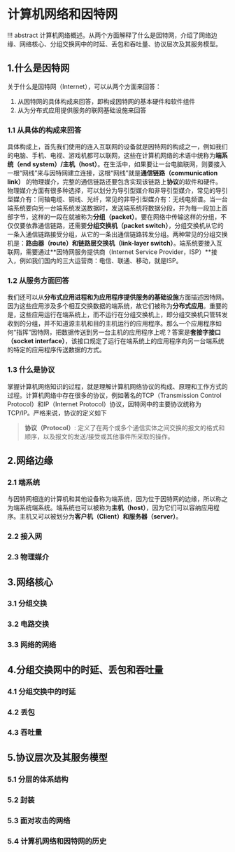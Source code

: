 # 计算机网络和因特网

!!! abstract
    计算机网络概述。从两个方面解释了什么是因特网，介绍了网络边缘、网络核心、分组交换网中的时延、丢包和吞吐量、协议层次及其服务模型。

## 1.什么是因特网

关于什么是因特网（Internet），可以从两个方面来回答：

1. 从因特网的具体构成来回答，即构成因特网的基本硬件和软件组件
2. 从为分布式应用提供服务的联网基础设施来回答

### 1.1 从具体的构成来回答

具体构成上，首先我们使用的连入互联网的设备就是因特网的构成之一，例如我们的电脑、手机、电视、游戏机都可以联网，这些在计算机网络的术语中统称为**端系统（end system）/主机（host）**。在生活中，如果要让一台电脑联网，则要接入一根“网线”来与因特网建立连接，这根“网线”就是**通信链路（communication link）** 的物理媒介，完整的通信链路还要包含实现该链路上**协议**的软件和硬件。物理媒介方面有很多种选择，可以划分为导引型媒介和非导引型媒介，常见的导引型媒介有：同轴电缆、铜线、光纤，常见的非导引型媒介有：无线电频谱。当一台端系统要向另一台端系统发送数据时，发送端系统将数据分段，并为每一段加上首部字节，这样的一段在就被称为**分组（packet）**。要在网络中传输这样的分组，不仅仅要依靠通信链路，还需要**分组交换机（packet switch）**，分组交换机从它的一条入通信链路接受分组，从它的一条出通信链路转发分组。两种常见的分组交换机是：**路由器（route）**和**链路层交换机（link-layer switch）**。端系统要接入互联网，需要通过**因特网服务提供商（Internet Service Provider，ISP）**接入，例如我们国内的三大运营商：电信、联通、移动，就是ISP。

### 1.2 从服务方面回答

我们还可以从**分布式应用进程和为应用程序提供服务的基础设施**方面描述因特网。因为这些应用涉及多个相互交换数据的端系统，故它们被称为**分布式应用**。重要的是，这些应用运行在端系统上，而不运行在分组交换机上，即分组交换机只管转发收到的分组，并不知道源主机和目的主机运行的应用程序。那么一个应用程序如何“指挥”因特网，把数据传送到另一台主机的应用程序上呢？答案是**套接字接口（socket interface）**，该接口规定了运行在端系统上的应用程序向另一台端系统的特定的应用程序传送数据的方式。

### 1.3 什么是协议

掌握计算机网络知识的过程，就是理解计算机网络协议的构成、原理和工作方式的过程。计算机网络中存在很多的协议，例如著名的TCP（Transmission Control Protocol）和IP（Internet Protocol）协议，因特网中的主要协议统称为 TCP/IP。严格来说，协议的定义如下

> **协议（Protocol）**: 定义了在两个或多个通信实体之间交换的报文的格式和顺序，以及报文的发送/接受或其他事件所采取的操作。

## 2.网络边缘
### 2.1 端系统
与因特网相连的计算机和其他设备称为端系统，因为位于因特网的边缘，所以称之为端系统端系统。端系统也可以被称为**主机（host）**，因为它们可以容纳应用程序。主机又可以被划分为**客户机（Client）**和**服务器（server）**。



### 2.2 接入网
### 2.3 物理媒介

## 3.网络核心
### 3.1 分组交换
### 3.2 电路交换
### 3.3 网络的网络

## 4.分组交换网中的时延、丢包和吞吐量
### 4.1 分组交换中的时延
### 4.2 丢包
### 4.3 吞吐量

## 5.协议层次及其服务模型
### 5.1 分层的体系结构
### 5.2 封装
### 5.3 面对攻击的网络
### 5.4 计算机网络和因特网的历史